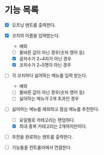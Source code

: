 # 기능 목록

- [x] 오프닝 멘트를 출력한다.
- [x] 코치의 이름을 입력받는다.

  - 예외
  - [ ] 올바른 값이 아닌 경우(숫자 영어 등)
  - [x] 글자수가 2~4자가 아닌 경우
  - [x] 코치수가 2~5명이 아닌 경우

- [ ] 각 코치마다 싫어하는 메뉴를 입력 받는다.

  - 예외
  - [ ] 올바른 값이 아닌 경우(숫자 영어 등)
  - [ ] 싫어하는 메뉴가 2개 초과인 경우

- [ ] 싫어하는 메뉴를 제외하고 점심 메뉴를 추천한다.

  - [ ] 요일벌로 카테고리는 랜덤하다.
  - [x] 최대 중복 카테고리는 2개까지만이다.

- [ ] 추천을 완료하는 멘트를 출력한다.

- [ ] 기능들을 컨트롤러에서 연결한다.

